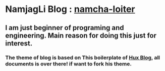 # NamjagLi Blog : [namcha-loiter](http://NamjagLi.github.io)
## I am just beginner of programing and engineering. Main reason for doing this just for interest.

### The theme of blog is based on This  boilerplate of [Hux Blog](https://github.com/Huxpro/huxpro.github.io), all documents is over there! if want to fork his theme. 
